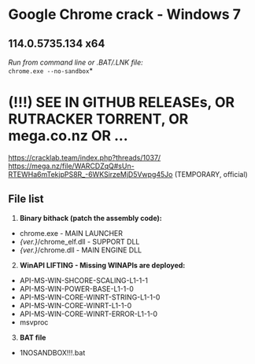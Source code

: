 # Google Chrome crack - Windows 7  
## 114.0.5735.134 x64  
*Run from command line or .BAT/.LNK file:*  
`chrome.exe --no-sandbox`*  

# (!!!) SEE IN GITHUB RELEASEs, OR RUTRACKER TORRENT, OR mega.co.nz OR ...
https://cracklab.team/index.php?threads/1037/
https://mega.nz/file/WARCDZqQ#sUn-RTEWHa6mTekjpPS8R_-6WKSirzeMjD5Vwpg45Jo (TEMPORARY, official)


## File list
1) **Binary bithack (patch the assembly code):**  
* chrome.exe - MAIN LAUNCHER  
* *{ver.}*/chrome_elf.dll - SUPPORT DLL   
* *{ver.}*/chrome.dll - MAIN ENGINE DLL  

2) **WinAPI LIFTING - Missing WINAPIs are deployed:**  
* API-MS-WIN-SHCORE-SCALING-L1-1-1  
* API-MS-WIN-POWER-BASE-L1-1-0  
* API-MS-WIN-CORE-WINRT-STRING-L1-1-0  
* API-MS-WIN-CORE-WINRT-L1-1-0  
* API-MS-WIN-CORE-WINRT-ERROR-L1-1-0  
* msvproc  

3) **BAT file**  
* 1NOSANDBOX!!!.bat  
